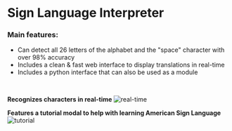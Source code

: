 # Sign Language Interpreter

### Main features:

- Can detect all 26 letters of the alphabet and the "space" character with over 98% accuracy
- Includes a clean & fast web interface to display translations in real-time
- Includes a python interface that can also be used as a module

<br />

**Recognizes characters in real-time** ![real-time](https://github.com/TahaInc/sign-language-interpreter/blob/main/images/screenshot_1.png?raw=true)

**Features a tutorial modal to help with learning American Sign Language** ![tutorial](https://github.com/TahaInc/sign-language-interpreter/blob/main/images/screenshot_2.png?raw=true)
